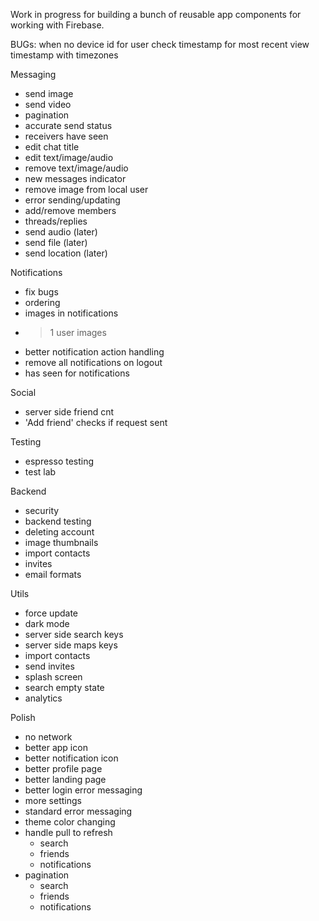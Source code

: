 Work in progress for building a bunch of reusable app components for working with Firebase.

BUGs:
when no device id for user
check timestamp for most recent view
timestamp with timezones

Messaging
- send image
- send video
- pagination
- accurate send status
- receivers have seen
- edit chat title
- edit text/image/audio
- remove text/image/audio
- new messages indicator
- remove image from local user
- error sending/updating
- add/remove members
- threads/replies
- send audio (later)
- send file (later)
- send location (later)

Notifications
- fix bugs
- ordering
- images in notifications
- >1 user images
- better notification action handling
- remove all notifications on logout
- has seen for notifications

Social
- server side friend cnt
- 'Add friend' checks if request sent

Testing
- espresso testing
- test lab

Backend
- security
- backend testing
- deleting account
- image thumbnails
- import contacts
- invites
- email formats

Utils
- force update
- dark mode
- server side search keys
- server side maps keys
- import contacts
- send invites
- splash screen
- search empty state
- analytics

Polish
- no network
- better app icon
- better notification icon
- better profile page
- better landing page
- better login error messaging
- more settings
- standard error messaging
- theme color changing
- handle pull to refresh
    - search
    - friends
    - notifications
- pagination
    - search
    - friends
    - notifications